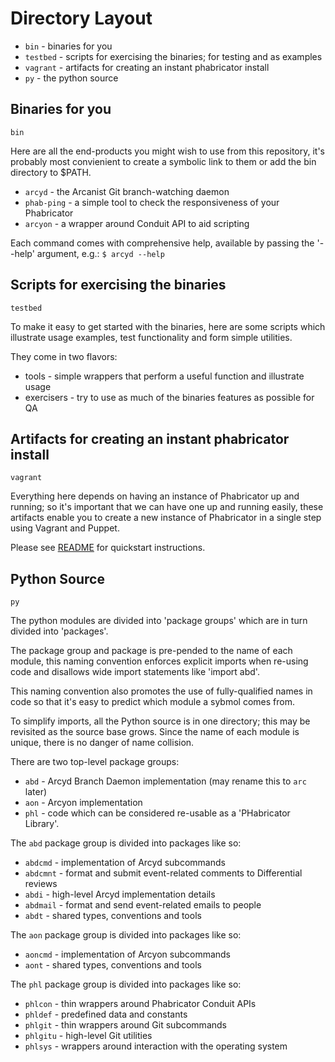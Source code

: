 Directory Layout
================

* `bin` - binaries for you
* `testbed` - scripts for exercising the binaries; for testing and as examples
* `vagrant` - artifacts for creating an instant phabricator install
* `py` - the python source

Binaries for you
----------------

`bin`

Here are all the end-products you might wish to use from this repository,
it's probably most convienient to create a symbolic link to them or add
the bin directory to $PATH.

* `arcyd` - the Arcanist Git branch-watching daemon
* `phab-ping` - a simple tool to check the responsiveness of your Phabricator
* `arcyon` - a wrapper around Conduit API to aid scripting
 
Each command comes with comprehensive help, available by passing the '--help' argument, e.g.:
`$ arcyd --help`

Scripts for exercising the binaries
-----------------------------------

`testbed`

To make it easy to get started with the binaries, here are some scripts which
illustrate usage examples, test functionality and form simple utilities.

They come in two flavors:
* tools - simple wrappers that perform a useful function and illustrate usage
* exercisers - try to use as much of the binaries features as possible for QA

Artifacts for creating an instant phabricator install
-----------------------------------------------------

`vagrant`

Everything here depends on having an instance of Phabricator up and running;
so it's important that we can have one up and running easily, these artifacts
enable you to create a new instance of Phabricator in a single step using
Vagrant and Puppet.

Please see [README](https://github.com/bloomberg/phabricator-tools/blob/master/README.md#install-phabricator-in-one-step)
for quickstart instructions.

Python Source
-------------

`py`

The python modules are divided into 'package groups' which are in turn
divided into 'packages'.

The package group and package is pre-pended to the name of each module, this
naming convention enforces explicit imports when re-using code and disallows
wide import statements like 'import abd'.

This naming convention also promotes the use of fully-qualified names in
code so that it's easy to predict which module a sybmol comes from.

To simplify imports, all the Python source is in one directory; this may be
revisited as the source base grows.  Since the name of each module is unique,
there is no danger of name collision.

There are two top-level package groups:
* `abd` - Arcyd Branch Daemon implementation (may rename this to `arc` later)
* `aon` - Arcyon implementation
* `phl` - code which can be considered re-usable as a 'PHabricator Library'.

The `abd` package group is divided into packages like so:
* `abdcmd`  - implementation of Arcyd subcommands
* `abdcmnt` - format and submit event-related comments to Differential reviews
* `abdi`    - high-level Arcyd implementation details
* `abdmail` - format and send event-related emails to people
* `abdt`    - shared types, conventions and tools

The `aon` package group is divided into packages like so:
* `aoncmd`  - implementation of Arcyon subcommands
* `aont`    - shared types, conventions and tools

The `phl` package group is divided into packages like so:
* `phlcon`  - thin wrappers around Phabricator Conduit APIs
* `phldef`  - predefined data and constants
* `phlgit`  - thin wrappers around Git subcommands
* `phlgitu` - high-level Git utilities
* `phlsys`  - wrappers around interaction with the operating system
